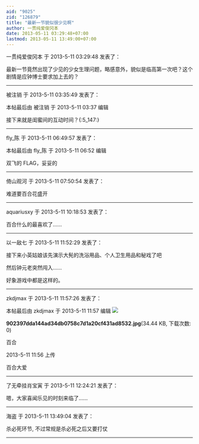 ```yaml
---
aid: "9025"
zid: "126879"
title: "最新一节貌似很少见啊"
author: 一贯纯爱俊冈本
date: 2013-05-11 03:29:48+07:00
lastmod: 2013-05-11 13:49:00+07:00
---
```


一贯纯爱俊冈本 于 2013-5-11 03:29:48 发表了：

最新一节竟然出现了少见的少女生理问题，略感意外，貌似是临高第一次吧？这个剧情是应钟博士要求加上去的？

---

被注销 于 2013-5-11 03:35:49 发表了：

本帖最后由 被注销 于 2013-5-11 03:37 编辑

接下来就是闺蜜间的互动时间？{:5_147:}

---

fly\_陈 于 2013-5-11 06:49:57 发表了：

本帖最后由 fly\_陈 于 2013-5-11 06:52 编辑

双飞的 FLAG，妥妥的

---

倚山观河 于 2013-5-11 07:50:54 发表了：

难道要百合花盛开

---

aquariusxy 于 2013-5-11 10:18:53 发表了：

百合什么的最喜欢了......

---

以一敌七 于 2013-5-11 11:52:29 发表了：

接下来小英姑娘该先演示大髡的洗浴用品、个人卫生用品和秘戏了吧

然后钟元老突然闯入……

好象游戏中都是这样的。

---

zkdjmax 于 2013-5-11 11:57:26 发表了：

本帖最后由 zkdjmax 于 2013-5-11 11:57 编辑 ![](/9025/115650mouglni63ronp5um.jpg)

**902397dda144ad34db0758c7d1a20cf431ad8532.jpg**(34.44 KB, 下载次数: 0)

百合

2013-5-11 11:56 上传

百合大爱

---

了无牵挂肖宝寅 于 2013-5-11 12:24:21 发表了：

嗯，大家喜闻乐见的时刻来临了……

---

海盗 于 2013-5-11 13:49:04 发表了：

杀必死环节, 不过常规是杀必死之后又要打仗

---

